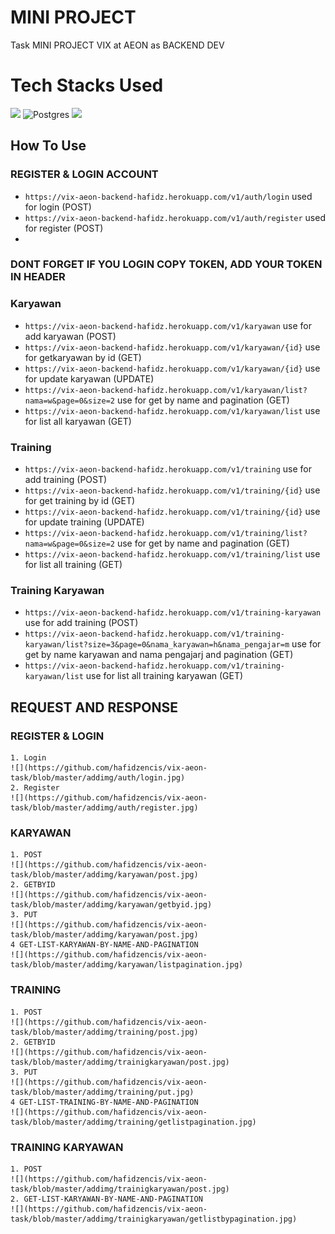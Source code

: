 # MINI PROJECT 
Task MINI PROJECT VIX at AEON as BACKEND DEV

# Tech Stacks Used
[![](https://img.shields.io/badge/Spring-6DB33F?style=for-the-badge&logo=spring&logoColor=white)]() ![Postgres](https://img.shields.io/badge/postgres-%23316192.svg?style=for-the-badge&logo=postgresql&logoColor=white) [![](https://img.shields.io/badge/Postman-FF6C37?style=for-the-badge&logo=postman&logoColor=white)]()

## How To Use
### REGISTER & LOGIN ACCOUNT
- `https://vix-aeon-backend-hafidz.herokuapp.com/v1/auth/login` used for login (POST)
- `https://vix-aeon-backend-hafidz.herokuapp.com/v1/auth/register` used for register (POST)
- 
### DONT FORGET IF YOU LOGIN COPY TOKEN, ADD YOUR TOKEN IN HEADER
### Karyawan
- `https://vix-aeon-backend-hafidz.herokuapp.com/v1/karyawan` use for add karyawan (POST)
- `https://vix-aeon-backend-hafidz.herokuapp.com/v1/karyawan/{id}` use for getkaryawan by id (GET)
- `https://vix-aeon-backend-hafidz.herokuapp.com/v1/karyawan/{id}` use for update karyawan (UPDATE)
- `https://vix-aeon-backend-hafidz.herokuapp.com/v1/karyawan/list?nama=w&page=0&size=2` use for get by name and pagination (GET)
- `https://vix-aeon-backend-hafidz.herokuapp.com/v1/karyawan/list` use for list all karyawan (GET)

### Training
- `https://vix-aeon-backend-hafidz.herokuapp.com/v1/training` use for add training (POST)
- `https://vix-aeon-backend-hafidz.herokuapp.com/v1/training/{id}` use for get training by id (GET)
- `https://vix-aeon-backend-hafidz.herokuapp.com/v1/training/{id}` use for update training (UPDATE)
- `https://vix-aeon-backend-hafidz.herokuapp.com/v1/training/list?nama=w&page=0&size=2` use for get by name and pagination (GET)
- `https://vix-aeon-backend-hafidz.herokuapp.com/v1/training/list` use for list all training (GET)

### Training Karyawan
- `https://vix-aeon-backend-hafidz.herokuapp.com/v1/training-karyawan` use for add training (POST)
- `https://vix-aeon-backend-hafidz.herokuapp.com/v1/training-karyawan/list?size=3&page=0&nama_karyawan=h&nama_pengajar=m` use for get by name karyawan and nama pengajarj and pagination (GET)
- `https://vix-aeon-backend-hafidz.herokuapp.com/v1/training-karyawan/list` use for list all training karyawan (GET)

## REQUEST AND RESPONSE

### REGISTER & LOGIN
    1. Login
    ![](https://github.com/hafidzencis/vix-aeon-task/blob/master/addimg/auth/login.jpg)
    2. Register
    ![](https://github.com/hafidzencis/vix-aeon-task/blob/master/addimg/auth/register.jpg)
### KARYAWAN
    1. POST
    ![](https://github.com/hafidzencis/vix-aeon-task/blob/master/addimg/karyawan/post.jpg)
    2. GETBYID
    ![](https://github.com/hafidzencis/vix-aeon-task/blob/master/addimg/karyawan/getbyid.jpg)
    3. PUT
    ![](https://github.com/hafidzencis/vix-aeon-task/blob/master/addimg/karyawan/post.jpg)
    4 GET-LIST-KARYAWAN-BY-NAME-AND-PAGINATION
    ![](https://github.com/hafidzencis/vix-aeon-task/blob/master/addimg/karyawan/listpagination.jpg)
### TRAINING
    1. POST
    ![](https://github.com/hafidzencis/vix-aeon-task/blob/master/addimg/training/post.jpg)
    2. GETBYID
    ![](https://github.com/hafidzencis/vix-aeon-task/blob/master/addimg/trainigkaryawan/post.jpg)
    3. PUT
    ![](https://github.com/hafidzencis/vix-aeon-task/blob/master/addimg/training/put.jpg)
    4 GET-LIST-TRAINING-BY-NAME-AND-PAGINATION
    ![](https://github.com/hafidzencis/vix-aeon-task/blob/master/addimg/training/getlistpagination.jpg)
### TRAINING KARYAWAN
    1. POST
    ![](https://github.com/hafidzencis/vix-aeon-task/blob/master/addimg/trainigkaryawan/post.jpg)
    2. GET-LIST-KARYAWAN-BY-NAME-AND-PAGINATION
    ![](https://github.com/hafidzencis/vix-aeon-task/blob/master/addimg/trainigkaryawan/getlistbypagination.jpg)

